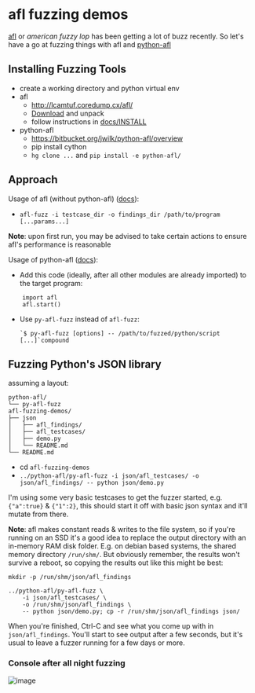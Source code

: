 # afl fuzzing demos
[afl](http://lcamtuf.coredump.cx/afl/) or *american fuzzy lop* has been getting a lot of buzz recently. So let's have a go at fuzzing things with afl and [python-afl](https://bitbucket.org/jwilk/python-afl/overview)

## Installing Fuzzing Tools

- create a working directory and python virtual env
- afl
    - http://lcamtuf.coredump.cx/afl/
    - [Download](http://lcamtuf.coredump.cx/afl/releases/afl-latest.tgz) and unpack
    - follow instructions in [docs/INSTALL](https://github.com/mcarpenter/afl/blob/master/docs/INSTALL)
- python-afl
    - https://bitbucket.org/jwilk/python-afl/overview
    - pip install cython
    - `hg clone ...` and `pip install -e python-afl/`

## Approach

Usage of afl (without python-afl) ([docs](https://github.com/mcarpenter/afl/blob/master/docs/README#L177)):

- `afl-fuzz -i testcase_dir -o findings_dir /path/to/program [...params...]`

**Note**: upon first run, you may be advised to take certain actions to ensure afl's performance is reasonable

Usage of python-afl ([docs](https://bitbucket.org/jwilk/python-afl/overview#rst-header-howto)):

- Add this code (ideally, after all other modules are already imported) to
  the target program:

```
    import afl
    afl.start()
```
- Use `py-afl-fuzz` instead of `afl-fuzz`:

      `$ py-afl-fuzz [options] -- /path/to/fuzzed/python/script [...]`compound


## Fuzzing Python's JSON library

assuming a layout:

    python-afl/
    └── py-afl-fuzz
    afl-fuzzing-demos/
    ├── json
    │   ├── afl_findings/
    │   ├── afl_testcases/
    │   ├── demo.py
    │   └── README.md
    └── README.md

- cd `afl-fuzzing-demos`
- `../python-afl/py-afl-fuzz -i json/afl_testcases/ -o json/afl_findings/ -- python json/demo.py`

I'm using some very basic testcases to get the fuzzer started, e.g. `{"a":true}` & `{"1":2}`, this should start it off with basic json syntax and it'll mutate from there.

**Note**: afl makes constant reads & writes to the file system, so if you're running on an SSD it's a good idea to replace the output directory with an in-memory RAM disk folder. E.g. on debian based systems, the shared memory directory `/run/shm/`. But obviously remember, the results won't survive a reboot, so copying the results out like this might be best:


    mkdir -p /run/shm/json/afl_findings

    ../python-afl/py-afl-fuzz \
        -i json/afl_testcases/ \
        -o /run/shm/json/afl_findings \
        -- python json/demo.py; cp -r /run/shm/json/afl_findings json/

When you're finished, Ctrl-C and see what you come up with in `json/afl_findings`.
You'll start to see output after a few seconds, but it's usual to leave a fuzzer running for a few days or more.

### Console after all night fuzzing
![image](https://cloud.githubusercontent.com/assets/167319/7226227/b61d1e66-e73e-11e4-8b86-4a00e94e5b89.png)
